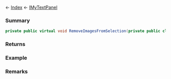 ← [Index](Api-Index) ← [IMyTextPanel](Sandbox.ModAPI.Ingame.IMyTextPanel)

### Summary

```csharp
private public virtual void RemoveImagesFromSelection(private public class.List<T> ids, bool removeDuplicates)
```

### Returns

### Example

### Remarks

